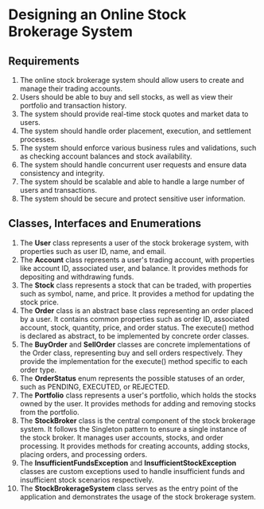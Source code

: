 # Designing an Online Stock Brokerage System

## Requirements
1. The online stock brokerage system should allow users to create and manage their trading accounts.
2. Users should be able to buy and sell stocks, as well as view their portfolio and transaction history.
3. The system should provide real-time stock quotes and market data to users.
4. The system should handle order placement, execution, and settlement processes.
5. The system should enforce various business rules and validations, such as checking account balances and stock availability.
6. The system should handle concurrent user requests and ensure data consistency and integrity.
7. The system should be scalable and able to handle a large number of users and transactions.
8. The system should be secure and protect sensitive user information.

## Classes, Interfaces and Enumerations
1. The **User** class represents a user of the stock brokerage system, with properties such as user ID, name, and email.
2. The **Account** class represents a user's trading account, with properties like account ID, associated user, and balance. It provides methods for depositing and withdrawing funds.
3. The **Stock** class represents a stock that can be traded, with properties such as symbol, name, and price. It provides a method for updating the stock price.
4. The **Order** class is an abstract base class representing an order placed by a user. It contains common properties such as order ID, associated account, stock, quantity, price, and order status. The execute() method is declared as abstract, to be implemented by concrete order classes.
5. The **BuyOrder** and **SellOrder** classes are concrete implementations of the Order class, representing buy and sell orders respectively. They provide the implementation for the execute() method specific to each order type.
6. The **OrderStatus** enum represents the possible statuses of an order, such as PENDING, EXECUTED, or REJECTED.
7. The **Portfolio** class represents a user's portfolio, which holds the stocks owned by the user. It provides methods for adding and removing stocks from the portfolio.
8. The **StockBroker** class is the central component of the stock brokerage system. It follows the Singleton pattern to ensure a single instance of the stock broker. It manages user accounts, stocks, and order processing. It provides methods for creating accounts, adding stocks, placing orders, and processing orders.
9. The **InsufficientFundsException** and **InsufficientStockException** classes are custom exceptions used to handle insufficient funds and insufficient stock scenarios respectively.
10. The **StockBrokerageSystem** class serves as the entry point of the application and demonstrates the usage of the stock brokerage system.
